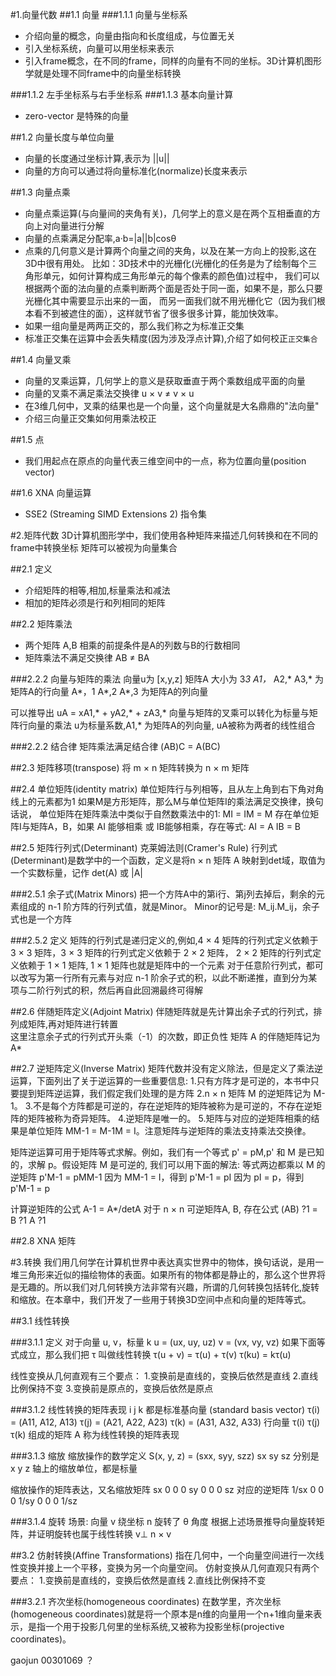 #1.向量代数
##1.1 向量
###1.1.1 向量与坐标系
* 介绍向量的概念，向量由指向和长度组成，与位置无关
* 引入坐标系统，向量可以用坐标来表示
* 引入frame概念，在不同的frame，同样的向量有不同的坐标。3D计算机图形学就是处理不同frame中的向量坐标转换

###1.1.2 左手坐标系与右手坐标系
###1.1.3 基本向量计算
* zero-vector 是特殊的向量

##1.2 向量长度与单位向量
* 向量的长度通过坐标计算,表示为 ||u||
* 向量的方向可以通过将向量标准化(normalize)长度来表示

##1.3 向量点乘
* 向量点乘运算(与向量间的夹角有关)，几何学上的意义是在两个互相垂直的方向上对向量进行分解
* 向量的点乘满足分配率,a·b=|a||b|cosθ
* 点乘的几何意义是计算两个向量之间的夹角，以及在某一方向上的投影,这在3D中很有用处。
比如：3D技术中的光栅化(光栅化的任务是为了绘制每个三角形单元，如何计算构成三角形单元的每个像素的颜色值)过程中，
我们可以根据两个面的法向量的点乘判断两个面是否处于同一面，如果不是，那么只要光栅化其中需要显示出来的一面，
而另一面我们就不用光栅化它（因为我们根本看不到被遮住的面），这样就节省了很多很多计算，能加快效率。
* 如果一组向量是两两正交的，那么我们称之为标准正交集
* 标准正交集在运算中会丢失精度(因为涉及浮点计算),介绍了如何校正`正交集合`

##1.4 向量叉乘
* 向量的叉乘运算，几何学上的意义是获取垂直于两个乘数组成平面的向量
* 向量的叉乘不满足乘法交换律   u × v ≠ v × u
* 在3维几何中，叉乘的结果也是一个向量，这个向量就是大名鼎鼎的"法向量"
* 介绍三向量正交集如何用乘法校正

##1.5 点
* 我们用起点在原点的向量代表三维空间中的一点，称为位置向量(position vector)

##1.6 XNA 向量运算
* SSE2 (Streaming SIMD Extensions 2) 指令集


#2.矩阵代数
3D计算机图形学中，我们使用各种矩阵来描述几何转换和在不同的frame中转换坐标
矩阵可以被视为向量集合

##2.1 定义
* 介绍矩阵的相等,相加,标量乘法和减法
* 相加的矩阵必须是行和列相同的矩阵

##2.2 矩阵乘法
* 两个矩阵 A,B 相乘的前提条件是A的列数与B的行数相同
* 矩阵乘法不满足交换律 AB ≠ BA

###2.2.2 向量与矩阵的乘法
向量u为 [x,y,z]
矩阵A 大小为 3*3
A1，*  A2,*  A3,* 为矩阵A的行向量
A*，1  A*,2  A*,3 为矩阵A的列向量

可以推导出 uA = xA1,* + yA2,* + zA3,*
向量与矩阵的叉乘可以转化为标量与矩阵行向量的乘法
u为标量系数,A1,* 为矩阵A的列向量, uA被称为两者的线性组合

###2.2.2 结合律
矩阵乘法满足结合律
(AB)C = A(BC)

##2.3 矩阵移项(transpose)
将 m × n 矩阵转换为 n × m 矩阵

##2.4 单位矩阵(identity matrix)
单位矩阵行与列相等，且从左上角到右下角对角线上的元素都为1
如果M是方形矩阵，那么M与单位矩阵I的乘法满足交换律，换句话说，
单位矩阵在矩阵乘法中类似于自然数乘法中的1:
MI = IM = M
存在单位矩阵I与矩阵A，B，如果 AI 能够相乘 或 IB能够相乘，存在等式:
AI = A 
IB = B


##2.5 矩阵行列式(Determinant)
克莱姆法则(Cramer's Rule)
行列式(Determinant)是数学中的一个函数，定义是将n × n 矩阵 A 映射到det域，取值为一个实数标量，记作 det(A) 或 |A|

###2.5.1 余子式(Matrix Minors)
把一个方阵A中的第i行、第j列去掉后，剩余的元素组成的 n-1 阶方阵的行列式值，就是Minor。
Minor的记号是: M_ij.M_ij，余子式也是一个方阵

###2.5.2 定义
矩阵的行列式是递归定义的,例如,4 × 4 矩阵的行列式定义依赖于 3 × 3 矩阵，3 × 3 矩阵的行列式定义依赖于 2 × 2 矩阵，
2 × 2 矩阵的行列式定义依赖于 1 × 1 矩阵, 1 × 1 矩阵也就是矩阵中的一个元素
对于任意阶行列式，都可以改写为第一行所有元素与对应 n-1 阶余子式的积，以此不断递推，直到分为某项与二阶行列式的积，然后再自此回溯最终可得解


##2.6 伴随矩阵定义(Adjoint Matrix)
伴随矩阵就是先计算出余子式的行列式，排列成矩阵,再对矩阵进行转置  
这里注意余子式的行列式开头乘（-1）的次数，即正负性
矩阵 A 的伴随矩阵记为 A*


##2.7 逆矩阵定义(Inverse Matrix)
矩阵代数并没有定义除法，但是定义了乘法逆运算，下面列出了关于逆运算的一些重要信息:
1.只有方阵才是可逆的，本书中只要提到矩阵逆运算，我们假定我们处理的是方阵
2.n × n 矩阵 M 的逆矩阵记为 M-1。
3.不是每个方阵都是可逆的，存在逆矩阵的矩阵被称为是可逆的，不存在逆矩阵的矩阵被称为奇异矩阵。
4.逆矩阵是唯一的。
5.矩阵与对应的逆矩阵相乘的结果是单位矩阵 MM-1 = M-1M = I。注意矩阵与逆矩阵的乘法支持乘法交换律。

矩阵逆运算可用于矩阵等式求解。例如，我们有一个等式 p' = pM,p' 和 M 是已知的，求解 p。假设矩阵 M 是可逆的, 我们可以用下面的解法:
等式两边都乘以 M 的逆矩阵
p'M-1 = pMM-1
因为 MM-1 = I，得到
p'M-1 = pI
因为 pI = p，得到
p'M-1 = p

计算逆矩阵的公式 A-1 = A*/detA
对于 n × n 可逆矩阵A, B, 存在公式 (AB) ?1 = B ?1 A ?1


##2.8 XNA 矩阵



#3.转换
我们用几何学在计算机世界中表达真实世界中的物体，换句话说，是用一堆三角形来近似的描绘物体的表面。如果所有的物体都是静止的，那么这个世界将是无趣的。所以我们对几何转换方法非常有兴趣，所谓的几何转换包括转化,旋转和缩放。在本章中，我们开发了一些用于转换3D空间中点和向量的矩阵等式。

##3.1 线性转换

###3.1.1 定义
对于向量 u, v，标量 k
u = (ux, uy, uz)
v = (vx, vy, vz)
如果下面等式成立，那么我们把 τ 叫做线性转换
τ(u + v) = τ(u) + τ(v)
τ(ku) = kτ(u) 

线性变换从几何直观有三个要点：
1.变换前是直线的，变换后依然是直线
2.直线比例保持不变
3.变换前是原点的，变换后依然是原点

###3.1.2 线性转换的矩阵表现
i j k 都是标准基向量 (standard basis vector)
τ(i) = (A11, A12, A13)
τ(j) = (A21, A22, A23)
τ(k) = (A31, A32, A33)
行向量 τ(i) τ(j) τ(k) 组成的矩阵 A 称为线性转换的矩阵表现

###3.1.3 缩放
缩放操作的数学定义
S(x, y, z) = (sxx, syy, szz)
sx sy sz 分别是 x y z 轴上的缩放单位，都是标量

缩放操作的矩阵表达，又名缩放矩阵
sx  0   0
0   sy  0
0   0   sz
对应的逆矩阵
1/sx  0     0
0     1/sy  0
0     0     1/sz

###3.1.4 旋转
场景: 向量 v 绕坐标 n 旋转了 θ 角度
根据上述场景推导向量旋转矩阵，并证明旋转也属于线性转换
 v⊥
 n × v

##3.2 仿射转换(Affine Transformations)
指在几何中，一个向量空间进行一次线性变换并接上一个平移，变换为另一个向量空间。
仿射变换从几何直观只有两个要点：
1.变换前是直线的，变换后依然是直线
2.直线比例保持不变

###3.2.1 齐次坐标(homogeneous coordinates)
在数学里，齐次坐标(homogeneous coordinates)就是将一个原本是n维的向量用一个n+1维向量来表示，是指一个用于投影几何里的坐标系统,又被称为投影坐标(projective coordinates)。




gaojun 00301069 ？







